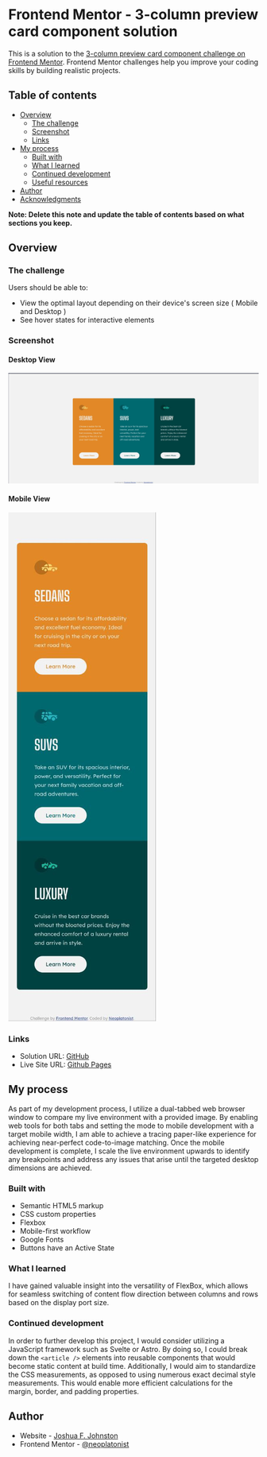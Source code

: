 # Frontend Mentor - 3-column preview card component solution

This is a solution to the [3-column preview card component challenge on Frontend Mentor](https://www.frontendmentor.io/challenges/3column-preview-card-component-pH92eAR2-). Frontend Mentor challenges help you improve your coding skills by building realistic projects.

## Table of contents

- [Overview](#overview)
  - [The challenge](#the-challenge)
  - [Screenshot](#screenshot)
  - [Links](#links)
- [My process](#my-process)
  - [Built with](#built-with)
  - [What I learned](#what-i-learned)
  - [Continued development](#continued-development)
  - [Useful resources](#useful-resources)
- [Author](#author)
- [Acknowledgments](#acknowledgments)

**Note: Delete this note and update the table of contents based on what sections you keep.**

## Overview

### The challenge

Users should be able to:

- View the optimal layout depending on their device's screen size ( Mobile and Desktop )
- See hover states for interactive elements

### Screenshot

#### Desktop View

![Desktop View](./design/live-desktop.jpg)

#### Mobile View

![Mobile View](./design/live-mobile.jpg)

### Links

- Solution URL: [GitHub](https://github.com/Neoplatonist/3-column-preview-card-component)
- Live Site URL: [Github Pages](https://neoplatonist.github.io/3-column-preview-card-component/)

## My process

As part of my development process, I utilize a dual-tabbed web browser window to compare my live environment with a provided image. By enabling web tools for both tabs and setting the mode to mobile development with a target mobile width, I am able to achieve a tracing paper-like experience for achieving near-perfect code-to-image matching. Once the mobile development is complete, I scale the live environment upwards to identify any breakpoints and address any issues that arise until the targeted desktop dimensions are achieved.

### Built with

- Semantic HTML5 markup
- CSS custom properties
- Flexbox
- Mobile-first workflow
- Google Fonts
- Buttons have an Active State

### What I learned

I have gained valuable insight into the versatility of FlexBox, which allows for seamless switching of content flow direction between columns and rows based on the display port size.

### Continued development

In order to further develop this project, I would consider utilizing a JavaScript framework such as Svelte or Astro. By doing so, I could break down the `<article />` elements into reusable components that would become static content at build time. Additionally, I would aim to standardize the CSS measurements, as opposed to using numerous exact decimal style measurements. This would enable more efficient calculations for the margin, border, and padding properties.

## Author

- Website - [Joshua F. Johnston](https://github.com/Neoplatonist)
- Frontend Mentor - [@neoplatonist](https://www.frontendmentor.io/profile/neoplatonist)
